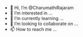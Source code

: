 - 👋 Hi, I’m @CharumathiRajaram
- 👀 I’m interested in ...
- 🌱 I’m currently learning ...
- 💞️ I’m looking to collaborate on ...
- 📫 How to reach me ...

<!---
CharumathiRajaram/CharumathiRajaram is a ✨ special ✨ repository because its `README.md` (this file) appears on your GitHub profile.
You can click the Preview link to take a look at your changes.
--->
